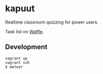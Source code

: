 kapuut
======

Realtime classroom quizzing for power users.

Task list on [Waffle](https://waffle.io/kamikazekumquatsllc/kapuut).

Development
-----------

    vagrant up
    vagrant ssh
    $ meteor
